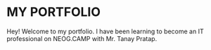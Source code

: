 # MY PORTFOLIO

Hey! Welcome to my portfolio. I have been learning to become an IT professional on NEOG.CAMP with Mr. Tanay Pratap.